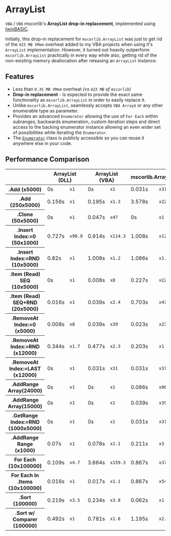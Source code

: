 # **ArrayList**
`VBA` / `VB6` mscorlib's **ArrayList drop-in replacement**, implemented using [twinBASIC](https://github.com/twinbasic/twinbasic).

Initially, this drop-in replacement for `mscorlib.ArrayList` was just to get rid of the `423 MB VMem` overheat added to my VBA projects when using it's `ArrayList` implementation. However, it turned out heavily outperform `mscorlib.ArrayList` practically in every way while also, getting rid of the non-existing memory deallocation after releasing an `ArrayList` instance.


## **Features**

* Less than `0.35 MB VMem` overheat _(vs `423 MB` of `mscorlib`)_
* __Drop-in replacement__ - Is expected to provide the exact same functionality as `mscorlib.ArrayList` in order to easily replace it.
* Unlike `mscorlib.ArrayList`, seamlessly accepts `VBA Array`s or any other enumerable type as parameter.
* Provides an advanced `Enumerator` allowing the use of `For Each` within subranges, backwards enumeration, custom iteration steps and direct access to the backing enumerator instance allowing an even wider set of possibilities while iterating the `Enumerator`.
* The [`Enumerator`](https://github.com/Theadd/ArrayList/blob/main/ArrayListLib/Sources/Enumerator.twin#L21) class is publicly accessible so you can reuse it anywhere else in your code.


## **Performance Comparison**

<table>
    <thead>
        <tr>
            <th> </th>
            <th colspan=2>ArrayList (DLL)</th>
            <th colspan=2>ArrayList (VBA)</th>
            <th colspan=2>mscorlib.ArrayList</th>
            <th colspan=2>VBA Collection</th>
        </tr>
    </thead>
    <tbody>
        <tr>
            <th>.Add (x5000)</th>
            <td>0s</td>
            <td><code>x1</code></td>
            <td>0s</td>
            <td><code>x1</code></td>
            <td>0.031s</td>
            <td><code>x31</code></td>
            <td>0s</td>
            <td><code>x1</code></td>
        </tr>
        <tr>
            <th>.Add (250x5000)</th>
            <td>0.156s</td>
            <td><code>x1</code></td>
            <td>0.195s</td>
            <td><code>x1.3</code></td>
            <td>3.578s</td>
            <td><code>x22.9</code></td>
            <td>0.156s</td>
            <td><code>x1</code></td>
        </tr>
        <tr>
            <th>.Clone (50x5000)</th>
            <td>0s</td>
            <td><code>x1</code></td>
            <td>0.047s</td>
            <td><code>x47</code></td>
            <td>0s</td>
            <td><code>x1</code></td>
            <td>2.945s</td>
            <td><code>x2945</code></td>
        </tr>
        <tr>
            <th>.Insert Index:=0 (50x1000)</th>
            <td>0.727s</td>
            <td><code>x90.9</code></td>
            <td>0.914s</td>
            <td><code>x114.3</code></td>
            <td>1.008s</td>
            <td><code>x126</code></td>
            <td>0.008s</td>
            <td><code>x1</code></td>
        </tr>
        <tr>
            <th>.Insert Index:=RND (10x5000)</th>
            <td>0.82s</td>
            <td><code>x1</code></td>
            <td>1.008s</td>
            <td><code>x1.2</code></td>
            <td>1.086s</td>
            <td><code>x1.3</code></td>
            <td>0.898s</td>
            <td><code>x1.1</code></td>
        </tr>
        <tr>
            <th>.Item (Read) SEQ (10x5000)</th>
            <td>0s</td>
            <td><code>x1</code></td>
            <td>0.008s</td>
            <td><code>x8</code></td>
            <td>0.227s</td>
            <td><code>x227</code></td>
            <td>0.562s</td>
            <td><code>x562</code></td>
        </tr>
        <tr>
            <th>.Item (Read) SEQ+RND (20x5000)</th>
            <td>0.016s</td>
            <td><code>x1</code></td>
            <td>0.039s</td>
            <td><code>x2.4</code></td>
            <td>0.703s</td>
            <td><code>x43.9</code></td>
            <td>2.367s</td>
            <td><code>x147.9</code></td>
        </tr>
        <tr>
            <th>.RemoveAt Index:=0 (x5000)</th>
            <td>0.008s</td>
            <td><code>x8</code></td>
            <td>0.039s</td>
            <td><code>x39</code></td>
            <td>0.023s</td>
            <td><code>x23</code></td>
            <td>0s</td>
            <td><code>x1</code></td>
        </tr>
        <tr>
            <th>.RemoveAt Index:=RND (x12000)</th>
            <td>0.344s</td>
            <td><code>x1.7</code></td>
            <td>0.477s</td>
            <td><code>x2.3</code></td>
            <td>0.203s</td>
            <td><code>x1</code></td>
            <td>0.914s</td>
            <td><code>x4.5</code></td>
        </tr>
        <tr>
            <th>.RemoveAt Index:=LAST (x12000)</th>
            <td>0s</td>
            <td><code>x1</code></td>
            <td>0.031s</td>
            <td><code>x31</code></td>
            <td>0.031s</td>
            <td><code>x31</code></td>
            <td>0.477s</td>
            <td><code>x477</code></td>
        </tr>
        <tr>
            <th>.AddRange Array(24000)</th>
            <td>0s</td>
            <td><code>x1</code></td>
            <td>0s</td>
            <td><code>x1</code></td>
            <td>0.086s</td>
            <td><code>x86</code></td>
            <td>0s</td>
            <td><code>x1</code></td>
        </tr>
        <tr>
            <th>.AddRange Array(15000)</th>
            <td>0s</td>
            <td><code>x1</code></td>
            <td>0s</td>
            <td><code>x1</code></td>
            <td>0.039s</td>
            <td><code>x39</code></td>
            <td>0s</td>
            <td><code>x1</code></td>
        </tr>
        <tr>
            <th>.GetRange Index:=RND (1000x5000)</th>
            <td>0s</td>
            <td><code>x1</code></td>
            <td>0s</td>
            <td><code>x1</code></td>
            <td>0.031s</td>
            <td><code>x31</code></td>
            <td>N/A</td>
            <td></td>
        </tr>
        <tr>
            <th>.AddRange Range (x1000)</th>
            <td>0.07s</td>
            <td><code>x1</code></td>
            <td>0.078s</td>
            <td><code>x1.1</code></td>
            <td>0.211s</td>
            <td><code>x3</code></td>
            <td>N/A</td>
            <td></td>
        </tr>
        <tr>
            <th>For Each (10x100000)</th>
            <td>0.109s</td>
            <td><code>x4.7</code></td>
            <td>3.664s</td>
            <td><code>x159.3</code></td>
            <td>0.867s</td>
            <td><code>x37.7</code></td>
            <td>0.023s</td>
            <td><code>x1</code></td>
        </tr>
        <tr>
            <th>For Each In .Items (10x100000)</th>
            <td>0.016s</td>
            <td><code>x1</code></td>
            <td>0.017s</td>
            <td><code>x1.1</code></td>
            <td>0.867s</td>
            <td><code>x54.2</code></td>
            <td>0.023s</td>
            <td><code>x1.4</code></td>
        </tr>
        <tr>
            <th>.Sort (100000)</th>
            <td>0.219s</td>
            <td><code>x3.5</code></td>
            <td>0.234s</td>
            <td><code>x3.8</code></td>
            <td>0.062s</td>
            <td><code>x1</code></td>
            <td>N/A</td>
            <td></td>
        </tr>
        <tr>
            <th>.Sort w/ Comparer (100000)</th>
            <td>0.492s</td>
            <td><code>x1</code></td>
            <td>0.781s</td>
            <td><code>x1.6</code></td>
            <td>1.195s</td>
            <td><code>x2.4</code></td>
            <td>N/A</td>
            <td></td>
        </tr>
    </tbody>
</table>


